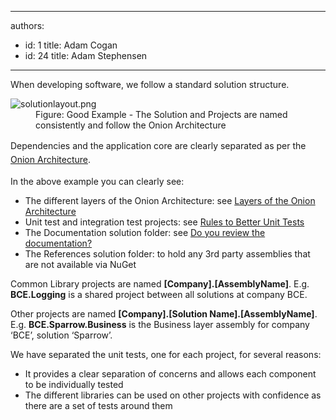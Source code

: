 

---
authors:
  - id: 1
    title: Adam Cogan
  - id: 24
    title: Adam Stephensen
---




<span class='intro'> <p>When developing software, we follow a standard solution structure.</p> </span>

<dl class="goodImage"><dt>
      <img class="ms-rteCustom-ImageArea" alt="solutionlayout.png" src="/SoftwareDevelopment/RulesToBetterDotNETProjects/PublishingImages/solution-structure.png" />
   </dt><dd>Figure&#58; Good Example - The Solution and Projects are named consistently and follow the Onion Architecture</dd></dl> ​​<span style="line-height&#58;1.6;">D</span><span style="line-height&#58;1.6;">ependencies and the application core are clearly separated as per the 
   </span><a href="/SoftwareDevelopment/RulesToBetterMVC/Pages/Use-a-Dependency-Injection-Centric-Architecture.aspx" style="line-height&#58;1.6;">Onion Architecture</a><span style="line-height&#58;1.6;">.</span><p>In the above example you can clearly see&#58;</p><ul><li>The different layers of the Onion Architecture&#58; see 
      <a href="/SoftwareDevelopment/RulesToBetterMVC/Pages/The-layers-of-the-onion-architecture.aspx">Layers of the Onion Architecture</a></li><li> 
      <a>Unit test and integration test projects&#58; see </a> 
      <a href="http&#58;//www.ssw.com.au/ssw/standards/rules/RulesToBetterUnitTests.aspx">Rules to Better Unit Tests</a></li><li>The Documentation solution folder&#58; see 
      <a href="/SoftwareDevelopment/RulestobetterArchitectureandCodeReview/Pages/DoYouReviewTheDocumentation.aspx">Do you review the documentation?</a>​</li><li>The References solution folder&#58; to hold any 3rd party assemblies that are not available via NuGet</li></ul><p>Common Library projects are named 
   <strong>[Company].[AssemblyName]</strong>. E.g. 
   <strong>BCE.Logging</strong> is a shared project between all solutions at company BCE.</p><p>Other projects are named 
   <strong>[Company].[Solution Name].[AssemblyName]</strong>. E.g. 
   <strong>BCE.Sparrow.Business</strong> is the Business layer assembly for company ‘BCE’, solution ‘Sparrow’.</p><p>We have separated the unit tests, one for each project, for several reasons&#58;</p><ul><li>It provides a clear separation of concerns and allows each component to be individually tested</li><li>The different libraries can be used on other projects with confidence as there are a set of tests around them</li></ul>


